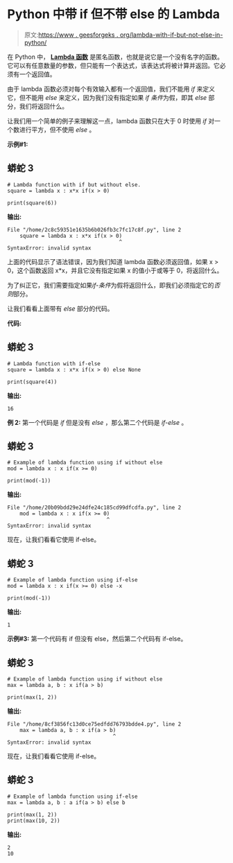 # Python 中带 if 但不带 else 的 Lambda

> 原文:[https://www . geesforgeks . org/lambda-with-if-but-not-else-in-python/](https://www.geeksforgeeks.org/lambda-with-if-but-without-else-in-python/)

在 Python 中， [**Lambda 函数**](https://www.geeksforgeeks.org/python-lambda/) 是匿名函数，也就是说它是一个没有名字的函数。它可以有任意数量的参数，但只能有一个表达式，该表达式将被计算并返回。它必须有一个返回值。

由于 lambda 函数必须对每个有效输入都有一个返回值，我们不能用 *if* 来定义它，但不能用 *else* 来定义，因为我们没有指定如果 *if 条件*为假，即其 *else* 部分，我们将返回什么。

让我们用一个简单的例子来理解这一点，lambda 函数只在大于 0 时使用 *if* 对一个数进行平方，但不使用 *else* 。

**示例#1:**

## 蟒蛇 3

```
# Lambda function with if but without else.
square = lambda x : x*x if(x > 0)

print(square(6))
```

**输出:**

```
File "/home/2c8c59351e1635b6b026fb3c7fc17c8f.py", line 2
    square = lambda x : x*x if(x > 0)
                                    ^
SyntaxError: invalid syntax
```

上面的代码显示了语法错误，因为我们知道 lambda 函数必须返回值，如果 x > 0，这个函数返回 x*x，并且它没有指定如果 x 的值小于或等于 0，将返回什么。

为了纠正它，我们需要指定如果*if-条件*为假将返回什么，即我们必须指定它的*否则*部分。

让我们看看上面带有 *else* 部分的代码。

**代码:**

## 蟒蛇 3

```
# Lambda function with if-else
square = lambda x : x*x if(x > 0) else None

print(square(4))
```

**输出:**

```
16
```

**例 2:** 第一个代码是 *if* 但是没有 *else* ，那么第二个代码是 *if-else* 。

## 蟒蛇 3

```
# Example of lambda function using if without else
mod = lambda x : x if(x >= 0)

print(mod(-1))
```

**输出:**

```
File "/home/20b09bdd29e24dfe24c185cd99dfcdfa.py", line 2
    mod = lambda x : x if(x >= 0)
                                ^
SyntaxError: invalid syntax
```

现在，让我们看看它使用 if-else。

## 蟒蛇 3

```
# Example of lambda function using if-else
mod = lambda x : x if(x >= 0) else -x

print(mod(-1))
```

**输出:**

```
1
```

**示例#3:** 第一个代码有 if 但没有 else，然后第二个代码有 if-else。

## 蟒蛇 3

```
# Example of lambda function using if without else
max = lambda a, b : x if(a > b)

print(max(1, 2))
```

**输出:**

```
File "/home/8cf3856fc13d0ce75edfdd76793bdde4.py", line 2
    max = lambda a, b : x if(a > b)
                                  ^
SyntaxError: invalid syntax
```

现在，让我们看看它使用 if-else。

## 蟒蛇 3

```
# Example of lambda function using if-else
max = lambda a, b : a if(a > b) else b

print(max(1, 2))
print(max(10, 2))
```

**输出:**

```
2
10
```
